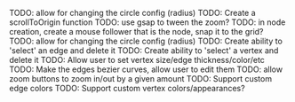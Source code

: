 TODO: allow for changing the circle config (radius)
TODO: Create a scrollToOrigin function
TODO: use gsap to tween the zoom?
TODO: in node creation, create a mouse follower that is the node, snap it to the grid?
TODO: allow for changing the circle config (radius)
TODO: Create ability to 'select' an edge and delete it
TODO: Create ability to 'select' a vertex and delete it
TODO: Allow user to set vertex size/edge thickness/color/etc
TODO: Make the edges bezier curves, allow user to edit them
TODO: allow zoom buttons to zoom in/out by a given amount
TODO: Support custom edge colors
TODO: Support custom vertex colors/appearances?
